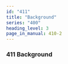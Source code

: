 ```yaml
---
id: "411"
title: "Background"
series: "400"
heading_level: 3
page_in_manual: 410-2
---
```


### 411 Background